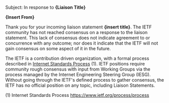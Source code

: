 Subject:  In response to **{Liaison Title}**

**{Insert From}**

Thank you for your incoming liaison statement **{insert title}**.  The IETF community has not reached consensus on a response to the liaison statement.  This lack of consensus does not indicate agreement to or concurrence with any outcome; nor does it indicate that the IETF will not gain consensus on some aspect of it in the future.

The IETF is a contribution driven organization, with a formal process described in [Internet Standards Process](https://www.ietf.org/process/process) (1). IETF positions require community rough consensus with input from Working Groups via the process managed by the Internet Engineering Steering Group (IESG). Without going through the IETF's defined process to gather consensus, the IETF has no official position on any topic, including Liaison Statements.

(1) Internet Standards Process https://www.ietf.org/process/process
